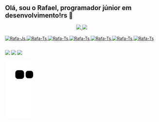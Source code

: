 ## Olá, sou o Rafael, programador júnior em desenvolvimento!rs 👋
<div align="center">
  <a href="https://www.behance.net/rafael_aiex">
  <img height="180em" src="https://github-readme-stats.vercel.app/api?username=rafaelaiex&show_icons=true&theme=dracula&include_all_commits=true&count_private=true"/>
  <img height="180em" src="https://github-readme-stats.vercel.app/api/top-langs/?username=rafaelaiex&layout=compact&langs_count=7&theme=dracula"/>
</div>
<div style="display: inline_block"><br> 
  <img align="center" alt="Rafa-Js" height="30" src="https://cdn.jsdelivr.net/gh/devicons/devicon/icons/photoshop/photoshop-line.svg"/>
  <img align="center" alt="Rafa-Ts" height="30" src="https://cdn.jsdelivr.net/gh/devicons/devicon/icons/aftereffects/aftereffects-original.svg"/>
  <img align="center" alt="Rafa-Ts" height="30" src="https://cdn.jsdelivr.net/gh/devicons/devicon/icons/premierepro/premierepro-original.svg"/>
  <img align="center" alt="Rafa-Ts" height="30" src="https://cdn.jsdelivr.net/gh/devicons/devicon/icons/visualstudio/visualstudio-plain.svg"/>
  <img align="center" alt="Rafa-Ts" height="30" src="https://cdn.jsdelivr.net/gh/devicons/devicon/icons/html5/html5-original.svg"/>
  <img align="center" alt="Rafa-Ts" height="30" src="https://cdn.jsdelivr.net/gh/devicons/devicon/icons/css3/css3-original.svg"/>
  <img align="center" alt="Rafa-Ts" height="30" src="https://cdn.jsdelivr.net/gh/devicons/devicon/icons/javascript/javascript-plain.svg"/>
</div>
  
  ##
  
  <div> 
  <a href = "mailto:rafaelaiex@outlook.com"><img src="https://img.shields.io/badge/Microsoft_Outlook-0078D4?style=for-the-badge&logo=microsoft-outlook&logoColor=white"></a>
  <a href="https://www.linkedin.com/in/rafael-dambroski-aiex-bb7bb313/" target="_blank"><img src="https://img.shields.io/badge/LinkedIn-0077B5?style=for-the-badge&logo=linkedin&logoColor=white" target="_blank"></a>
  <a href="https://www.behance.net/rafael_aiex" target"_blank"><img src="https://img.shields.io/badge/-Behance-blue?style=for-the-badge&logo=behance&logoColor=white" target="_blank"></a>
 
  ![Snake animation](https://github.com/rafaballerini/rafaballerini/blob/output/github-contribution-grid-snake.svg)
 
</div>
